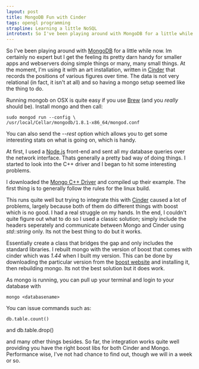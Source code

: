 ```yaml
---
layout: post
title: MongoDB Fun with Cinder
tags: opengl programming
strapline: Learning a little NoSQL
introtext: So I've been playing around with MongoDB for a little while now. Im certainly no expert but I get the feeling its pretty darn handy for smaller apps and webservers doing simple things or many, many small things.
---
```


So I've been playing around with [MongoDB](http://www.mongodb.org) for a little while now. Im certainly no expert but I get the feeling its pretty darn handy for smaller apps and webservers doing simple things or many, many small things. At the moment, I'm using it with an art installation, written in [Cinder](http://libcinder.org/) that records the positions of various figures over time. The data is not very relational (in fact, it isn't at all) and so having a mongo setup seemed like the thing to do.


Running mongob on OSX is quite easy if you use [Brew](https://github.com/mxcl/homebrew) (and you *really* should be). Install mongo and then call:

    sudo mongod run --config \
    /usr/local/Cellar/mongodb/1.8.1-x86_64/mongod.conf

You can also send the *--rest* option which allows you to get some interesting stats on what is going on, which is handy.


At first, I used a [Node.js](http://nodejs.org/) front-end and sent all my database queries over the network interface. Thats generally a pretty bad way of doing things. I started to look into the C++ driver and I began to hit some interesting problems.

I downloaded the [Mongo C++ Driver](http://www.mongodb.org/pages/viewpage.action?pageId=133415) and compiled up their example. The first thing is to generally follow the rules for the linux build.


This runs quite well but trying to integrate this with [Cinder](http://libcinder.org/) caused a lot of problems, largely because both of them do different things with boost which is no good. I had a real struggle on my hands. In the end, I couldn't quite figure out what to do so I used a classic solution; simply include the headers seperately and communicate between Mongo and Cinder using *std::string* only. Its not the best thing to do but it works. 


Essentially create a class that bridges the gap and only includes the standard libraries. I rebuilt mongo with the version of boost that comes with cinder which was *1.44* when I built my version. This can be done by downloading the particular version from the [boost website](http://www.boost.org/) and installing it, then rebuilding mongo. Its not the best solution but it does work. 


As mongo is running, you can pull up your terminal and login to your database with

    mongo <databasename>

You can issue commands such as:

    db.table.count()

and 
    db.table.drop()

and many other things besides. So far, the integration works quite well providing you have the right boost libs for both Cinder and Mongo. Performance wise, I've not had chance to find out, though we will in a week or so.